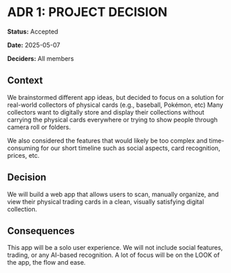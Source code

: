 # ADR 1: PROJECT DECISION

**Status:** Accepted

**Date:** 2025-05-07

**Deciders:** All members

## Context

We brainstormed different app ideas, but decided to focus on a solution for real-world collectors of physical cards (e.g., baseball, Pokémon, etc) Many collectors want to digitally store and display their collections without carrying the physical cards everywhere or trying to show people through camera roll or folders.

We also considered the features that would likely be too complex and time-consuming for our short timeline such as social aspects, card recognition, prices, etc.

## Decision

We will build a web app that allows users to scan, manually organize, and view their physical trading cards in a clean, visually satisfying digital collection.

## Consequences

This app will be a solo user experience.
We will not include social features, trading, or any AI-based recognition.
A lot of focus will be on the LOOK of the app, the flow and ease.
